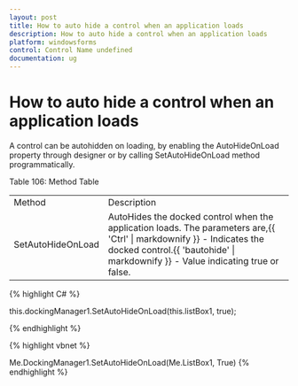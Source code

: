 ```yaml
---
layout: post
title: How to auto hide a control when an application loads
description: How to auto hide a control when an application loads
platform: windowsforms
control: Control Name undefined
documentation: ug
---
```



# How to auto hide a control when an application loads

A control can be autohidden on loading, by enabling the AutoHideOnLoad property through designer or by calling SetAutoHideOnLoad method programmatically.

Table 106: Method Table

<table>
<tr>
<td>
Method</td><td>
Description</td></tr>
<tr>
<td>
SetAutoHideOnLoad</td><td>
AutoHides the docked control when the application loads. The parameters are,{{ 'Ctrl' | markdownify }} - Indicates the docked control.{{ 'bautohide' | markdownify }} - Value indicating true or false.</td></tr>
</table>



{% highlight C# %}



this.dockingManager1.SetAutoHideOnLoad(this.listBox1, true);

{% endhighlight %}

{% highlight vbnet %}



Me.DockingManager1.SetAutoHideOnLoad(Me.ListBox1, True)
{% endhighlight %}


